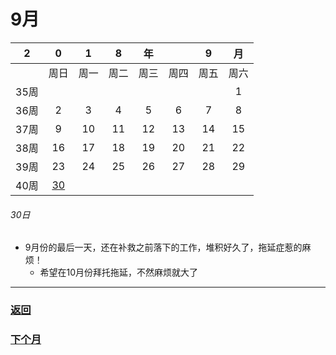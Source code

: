 # 9月
|2|0|1|8|年||9|月|
|:---:|:---:|:---:|:---:|:---:|:---:|:---:|:---:|
||周日|周一|周二|周三|周四|周五|周六|
|35周|||||||1|
|36周|2|3|4|5|6|7|8|
|37周|9|10|11|12|13|14|15|
|38周|16|17|18|19|20|21|22|
|39周|23|24|25|26|27|28|29|
|40周|[30](https://github.com/queenta/goddog/blob/master/Sep.md#30%E6%97%A5)|||||||
###### 30日
* 9月份的最后一天，还在补救之前落下的工作，堆积好久了，拖延症惹的麻烦！
  * 希望在10月份拜托拖延，不然麻烦就大了
---

### [返回](https://github.com/queenta/goddog/blob/master/README.md)
### [下个月](https://github.com/queenta/goddog/blob/master/Oct.md)
